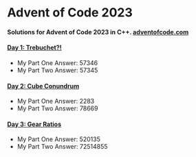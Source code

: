 # Advent of Code 2023
#### Solutions for Advent of Code 2023 in C++. [adventofcode.com](https://adventofcode.com/)


#### [Day 1: Trebuchet?!](day01/)
- My Part One Answer: 57346
- My Part Two Answer: 57345

#### [Day 2: Cube Conundrum](day02/)
- My Part One Answer: 2283
- My Part Two Answer: 78669

#### [Day 3: Gear Ratios](day03/)
- My Part One Answer: 520135 
- My Part Two Answer: 72514855

